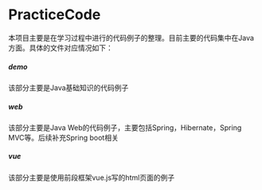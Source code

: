 # PracticeCode
本项目主要是在学习过程中进行的代码例子的整理。目前主要的代码集中在Java方面。具体的文件对应情况如下：

##### demo
该部分主要是Java基础知识的代码例子
##### web
该部分主要是Java Web的代码例子，主要包括Spring，Hibernate，Spring MVC等。后续补充Spring boot相关
##### vue 
该部分主要是使用前段框架vue.js写的html页面的例子
